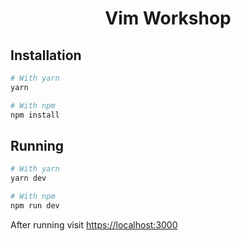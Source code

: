 <h1 align="center">Vim Workshop</h1>

## Installation

```bash
# With yarn
yarn

# With npm
npm install
```

## Running

```bash
# With yarn
yarn dev

# With npm
npm run dev
```

After running visit [https://localhost:3000](https://localhost:3000)
